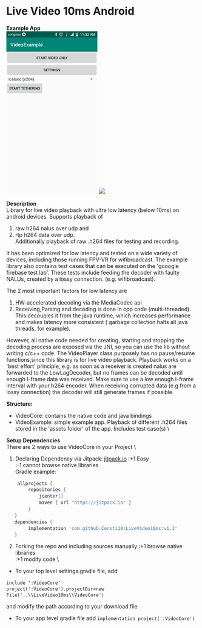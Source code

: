 # Live Video 10ms Android

**Example App** \
<img src="https://github.com/Consti10/LiveVideo10ms/blob/master/Screenshots/device1.png" alt="ExampleMain" width="240"> <img src="https://github.com/Consti10/LiveVideo10ms/blob/master/Screenshots/device2.png" height="240">

**Description** \
Library for live video playback with ultra low latency (below 10ms) on android devices.
Supports playback of
1. raw h264 nalus over udp and
2. rtp h264 data over udp. \
Additionally playback of raw .h264 files for testing and recording.

It has been optimized for low latency and tested on a wide variety of devices, including those running FPV-VR for wifibroadcast.
The example library also contains test cases that can be executed on the 'gooogle firebase test lab'. These tests include feeding
the decoder with faulty NALUs, created by a lossy connection. (e.g. wifibroadcast).

The 2 most important factors for low latency are
1. HW-accelerated decoding via the MediaCodec api
2. Receiving,Parsing and decoding is done in cpp code (multi-threaded). This decouples it from the java runtime, which increases performance and makes latency more consistent ( garbage collection halts all java threads, for example).

However, all native code needed for creating, starting and stopping the decoding process are exposed via the JNI, so you can use the lib
without writing c/c++ code.
The VideoPlayer class purposely has no pause/resume functions,since this library is for live video playback.
Playback works on a 'best effort' principle, e.g. as soon as a receiver is created nalus are forwarded to the LowLagDecoder,
but no frames can be decoded until enough I-frame data was received. Make sure to use a low enough I-frame interval with your h264 encoder.
When receiving corrupted data (e.g from a lossy connection) the decoder will still generate frames if possible.

**Structure:**
- VideoCore: contains the native code and java bindings
- VideoExample: simple example app. Playback of different .h264 files stored in the 'assets folder' of the app. Includes test case(s) \

**Setup Dependencies**\
There are 2 ways to use VideoCore in your Project \
1. Declaring Dependency via Jitpack: [jitpack.io](https://jitpack.io)
:+1 Easy \
:-1 cannot browse native libraries \
Gradle example:
```gradle
    allprojects {
        repositories {
            jcenter()
            maven { url "https://jitpack.io" }
        }
   }
   dependencies {
        implementation 'com.github.Consti10:LiveVideo10ms:v1.1'
   }
```
2. Forking the repo and including sources manually
:+1 browse native libraries \
:+1 modify code \
* To your top level settings.gradle file, add
```
include ':VideoCore'
project(':VideoCore').projectDir=new File('..\\LiveVideo10ms\\VideoCore')
```
and modify the path according to your download file
* To your app level gradle file add
```implementation project(':VideoCore')```

